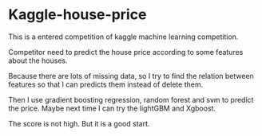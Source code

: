 # Kaggle-house-price

This is a entered competition of kaggle machine learning competition.

Competitor need to predict the house price according to some features about the houses.


Because there are lots of missing data, so I try to find the relation between features so that I can predicts them instead of delete them.

Then I use gradient boosting regression, random forest and svm to predict the price. Maybe next time I can try the lightGBM and Xgboost.

The score is not high. But it is a good start.

